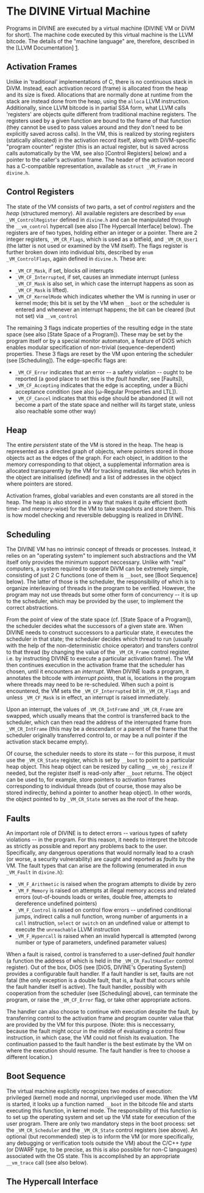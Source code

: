 The DIVINE Virtual Machine
==========================

Programs in DIVINE are executed by a virtual machine (DIVINE VM or DiVM for
short). The machine code executed by this virtual machine is the LLVM
bitcode. The details of the "machine language" are, therefore, described in the
[LLVM Documentation] [1].

[1]: http://llvm.org/docs/LangRef.html

Activation Frames
-----------------

Unlike in 'traditional' implementations of C, there is no continuous stack in
DiVM. Instead, each activation record (frame) is allocated from the heap and
its size is fixed. Allocations that are normally done at runtime from the stack
are instead done from the heap, using the `alloca` LLVM
instruction. Additionally, since LLVM bitcode is in partial SSA form, what LLVM
calls 'registers' are objects quite different from traditional machine
registers. The registers used by a given function are bound to the frame of
that function (they cannot be used to pass values around and they don't need to
be explicitly saved across calls). In the VM, this is realized by storing
registers (statically allocated) in the activation record itself, along with
DiVM-specific "program counter" register (this is an actual register, but is
saved across calls automatically by the VM, see also [Control Registers] below)
and a pointer to the caller's activation frame. The header of the activation
record has a C-compatible representation, available as `struct _VM_Frame` in
`divine.h`.

Control Registers
-----------------

The state of the VM consists of two parts, a set of *control registers* and the
*heap* (structured memory). All available registers are described by `enum
_VM_ControlRegister` defined in `divine.h` and can be manipulated through the
`__vm_control` hypercall (see also [The Hypercall Interface] below). The
registers are of two types, holding either an integer or a pointer. There are 2
integer registers, `_VM_CR_Flags`, which is used as a bitfield, and
`_VM_CR_User1` (the latter is not used or examined by the VM itself). The flags
register is further broken down into individual bits, described by `enum
_VM_ControlFlags`, again defined in `divine.h`. These are:

  * `_VM_CF_Mask`, if set, blocks *all* interrupts
  * `_VM_CF_Interrupted`, if set, causes an immediate interrupt (unless
    `_VM_CF_Mask` is also set, in which case the interrupt happens as soon as
    `_VM_CF_Mask` is lifted).
  * `_VM_CF_KernelMode` which indicates whether the VM is running in user or
    kernel mode; this bit is set by the VM when `__boot` or the scheduler is
    entered and whenever an interrupt happens; the bit can be cleared (but not
    set) via `__vm_control`

The remaining 3 flags indicate properties of the resulting edge in the state
space (see also [State Space of a Program]). These may be set by the program
itself or by a special monitor automaton, a feature of DiOS which enables
modular specification of non-trivial (sequence-dependent) properties. These 3
flags are reset by the VM upon entering the scheduler (see [Scheduling]). The
edge-specific flags are:

  * `_VM_CF_Error` indicates that an error -- a safety violation -- ought to be
    reported (a good place to set this is the *fault handler*, see [Faults]),
  * `_VM_CF_Accepting` indicates that the edge is accepting, under a Büchi
    acceptance condition (see also [ω-Regular Properties and LTL]).
  * `_VM_CF_Cancel` indicates that this edge should be abandoned (it will not
    become a part of the state space and neither will its target state, unless
    also reachable some other way)

Heap
----

The entire *persistent* state of the VM is stored in the heap. The heap is
represented as a directed graph of objects, where pointers stored in those
objects act as the edges of the graph. For each object, in addition to the
memory corresponding to that object, a supplemental information area is
allocated transparently by the VM for tracking metadata, like which bytes in
the object are initialised (defined) and a list of addresses in the object
where pointers are stored.

Activation frames, global variables and even constants are all stored in the
heap. The heap is also stored in a way that makes it quite efficient (both
time- and memory-wise) for the VM to take snapshots and store them. This is how
model checking and reversible debugging is realized in DIVINE.

Scheduling
----------

The DIVINE VM has no intrinsic concept of threads or processes. Instead, it
relies on an "operating system" to implement such abstractions and the VM
itself only provides the minimum support neccessary. Unlike with "real"
computers, a system required to operate DiVM can be extremely simple,
consisting of just 2 C functions (one of them is `__boot`, see [Boot Sequence]
below). The latter of those is the scheduler, the responsibility of which is to
organize interleaving of threads in the program to be verified. However, the
program may not use threads but some other form of concurrency -- it is up to
the scheduler, which may be provided by the user, to implement the correct
abstractions.

From the point of view of the state space (cf. [State Space of a Program]), the
scheduler decides what the successors of a given state are. When DIVINE needs
to construct successors to a particular state, it executes the scheduler in
that state; the scheduler decides which thread to run (usually with the help of
the non-deterministic choice operator) and transfers control to that thread (by
changing the value of the `_VM_CR_Frame` control register, i.e. by instructing
DIVINE to execute a particular activation frame). The VM then continues
execution in the activation frame that the scheduler has chosen, until it
encounters an *interrupt*. When DIVINE loads a program, it annotates the
bitcode with *interrupt points*, that is, locations in the program where
threads may need to be re-scheduled. When such a point is encountered, the VM
sets the `_VM_CF_Interrupted` bit in `_VM_CR_Flags` and unless `_VM_CF_Mask` is
in effect, an interrupt is raised immediately.

Upon an interrupt, the values of `_VM_CR_IntFrame` and `_VM_CR_Frame` are
swapped, which usually means that the control is transferred back to the
scheduler, which can then read the address of the interrupted frame from
`_VM_CR_IntFrame` (this may be a descendant or a parent of the frame that the
scheduler originally transferred control to, or may be a null pointer if the
activation stack became empty).

Of course, the scheduler needs to store its state -- for this purpose, it must
use the `_VM_CR_State` register, which is set by `__boot` to point to a
particular heap object. This heap object can be resized by calling
`__vm_obj_resize` if needed, but the register itself is read-only after
`__boot` returns. The object can be used to, for example, store pointers to
activation frames corresponding to individual threads (but of course, those may
also be stored indirectly, behind a pointer to another heap object). In other
words, the object pointed to by `_VM_CR_State` serves as the *root* of the
heap.

Faults
------

An important role of DIVINE is to detect errors -- various types of safety
violations -- in the program. For this reason, it needs to interpret the
bitcode as strictly as possible and report any problems back to the
user. Specifically, any dangerous operations that would normally lead to a
crash (or worse, a security vulnerability) are caught and reported as *faults*
by the VM. The fault types that can arise are the following (enumerated in
`enum _VM_Fault` in `divine.h`):

  * `_VM_F_Arithmetic` is raised when the program attempts to divide by zero
  * `_VM_F_Memory` is raised on attempts at illegal memory access and related
    errors (out-of-bounds loads or writes, double free, attempts to dereference
    undefined pointers)
  * `_VM_F_Control` is raised on control flow errors -- undefined conditional
    jumps, indirect calls a null function, wrong number of arguments in a
    `call` instruction, `select` or `switch` on an undefined value or attempt
    to execute the `unreachable` LLVM instruction
  * `_VM_F_Hypercall` is raised when an invalid hypercall is attempted (wrong
    number or type of parameters, undefined parameter values)

When a fault is raised, control is transferred to a user-defined *fault
handler* (a function the address of which is held in the `_VM_CR_FaultHandler`
control register). Out of the box, DiOS (see [DiOS, DIVINE's Operating System])
provides a configurable fault handler. If a fault handler is set, faults are
not fatal (the only exception is a double fault, that is, a fault that occurs
while the fault handler itself is active). The fault handler, possibly with
cooperation from the scheduler (see [Scheduling] above), can terminate the
program, or raise the `_VM_CF_Error` flag, or take other appropriate actions.

The handler can also choose to continue with execution despite the fault, by
transferring control to the activation frame and program counter value that are
provided by the VM for this purpose. (Note: this is neccessarry, because the
fault might occur in the middle of evaluating a control flow instruction, in
which case, the VM could not finish its evaluation. The continuation passed to
the fault handler is the best estimate by the VM on where the execution should
resume. The fault handler is free to choose a different location.)

Boot Sequence
-------------

The virtual machine explicitly recognizes two modes of execution: privileged
(kernel) mode and normal, unprivileged user mode. When the VM is started, it
looks up a function named `__boot` in the bitcode file and starts executing
this function, in kernel mode. The responsibility of this function is to set up
the operating system and set up the VM state for execution of the user
program. There are only two mandatory steps in the boot process: set the
`_VM_CR_Scheduler` and the `_VM_CR_State` control registers (see above). An
optional (but recommended) step is to inform the VM (or more specifically, any
debugging or verification tools outside the VM) about the C/C++ *type* (or
DWARF type, to be precise, as this is also possible for non-C languages)
associated with the OS state. This is accomplished by an appropriate
`__vm_trace` call (see also below).

The Hypercall Interface
-----------------------


